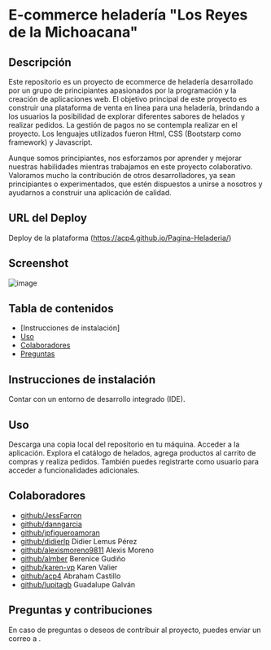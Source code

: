# E-commerce heladería "Los Reyes de la Michoacana"
## Descripción
Este repositorio es un proyecto de ecommerce de heladería desarrollado por un grupo de principiantes apasionados por la programación y la creación de aplicaciones web. El objetivo principal de este proyecto es construir una plataforma de venta en línea para una heladería, brindando a los usuarios la posibilidad de explorar diferentes sabores de helados y realizar pedidos. La gestión de pagos no se contempla realizar en el proyecto. 
Los lenguajes utilizados fueron Html, CSS (Bootstarp como framework) y Javascript.

Aunque somos principiantes, nos esforzamos por aprender y mejorar nuestras habilidades mientras trabajamos en este proyecto colaborativo. Valoramos mucho la contribución de otros desarrolladores, ya sean principiantes o experimentados, que estén dispuestos a unirse a nosotros y ayudarnos a construir una aplicación de calidad.

## URL del Deploy
Deploy de la plataforma (https://acp4.github.io/Pagina-Heladeria/)
## Screenshot
![image](https://github.com/JessFarron/pagina-Helader-a/assets/126412050/52b22d9d-82ef-4916-9b5b-ce1d2690c8ce)

## Tabla de contenidos
* [Instrucciones de instalación]
* [Uso](#uso)
* [Colaboradores](#colaboradores)
* [Preguntas](#Preguntas)
## Instrucciones de instalación
Contar con un entorno de desarrollo integrado (IDE). 

## Uso
Descarga una copia local del repositorio en tu máquina.
Acceder a la aplicación. 
Explora el catálogo de helados, agrega productos al carrito de compras y realiza pedidos.
También puedes registrarte como usuario para acceder a funcionalidades adicionales.


## Colaboradores
* [github/JessFarron](https://github.com/JessFarron)
* [github/danngarcia](https://github.com/danngarcia)
* [github/jpfigueroamoran](https://github.com/jpfigueroamoran) 
* [github/didierlp](https://github.com/didierlp) Didier Lemus Pérez
* [github/alexismoreno9811](https://github.com/alexismoreno9811) Alexis Moreno
* [github/almber](https://github.com/almber) Berenice Gudiño
* [github/karen-vp](https://github.com/karen-vp) Karen Valier
* [github/acp4](https://github.com/acp4) Abraham Castillo
* [github/lupitagb](https://github.com/lupitagb) Guadalupe Galván






## Preguntas y contribuciones
En caso de preguntas o deseos de contribuir al proyecto, puedes enviar un correo a .
